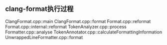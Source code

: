 ## clang-format执行过程

ClangFormat.cpp::main
ClangFormat.cpp::format
Format.cpp::reformat
Format.cpp::internal::reformat
TokenAnalyzer.cpp::process
Formatter.cpp::analyse
  TokenAnnotator.cpp::calculateFormattingInformation
  UnwrappedLineFormatter.cpp::format

